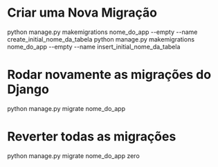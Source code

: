 # Criar uma Nova Migração
python manage.py makemigrations nome_do_app --empty --name create_initial_nome_da_tabela
python manage.py makemigrations nome_do_app --empty --name insert_initial_nome_da_tabela


# Rodar novamente as migrações do Django
python manage.py migrate nome_do_app

# Reverter todas as migrações
python manage.py migrate nome_do_app zero